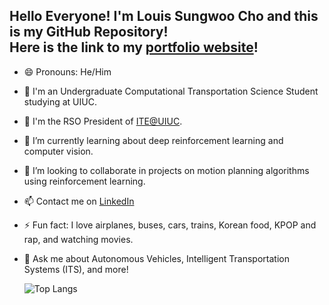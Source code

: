 ## Hello Everyone! I'm Louis Sungwoo Cho and this is my GitHub Repository!<br/> Here is the link to my [portfolio website](https://lotlouischoitslab.github.io)!

- 😄 Pronouns: He/Him  
- 🏫 I'm an Undergraduate Computational Transportation Science Student studying at UIUC.  
- 🚦 I'm the RSO President of [ITE@UIUC](https://ite.cee.illinois.edu/). <!-- - 🔭 I’m currently doing research on  -->
- 🌱 I’m currently learning about deep reinforcement learning and computer vision.
- 👯 I’m looking to collaborate in projects on motion planning algorithms using reinforcement learning.
- 📫 Contact me on [LinkedIn](https://www.linkedin.com/in/louis-sungwoo-cho/)
- ⚡ Fun fact: I love airplanes, buses, cars, trains, Korean food, KPOP and rap, and watching movies.
- 💬 Ask me about Autonomous Vehicles, Intelligent Transportation Systems (ITS), and more!

    ![Top Langs](https://github-readme-stats.vercel.app/api/top-langs/?username=lotlouischoitslab&theme=tokyonight)

<!-- -  ...
- 🤔 I’m looking for help with
- 💬 Ask me about ... -->
